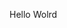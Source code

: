 Hello Wolrd














































































































































































































































































































































































































































































































































































































































































































































































































































































































































































































































































































































































































































































































































































































































































































































































































































































































































































































































































































































































































































































































































































































































































































































































































































































































































































































































































































































































































































































































































































































































































































































































































































































































































































































































































































































































































































































